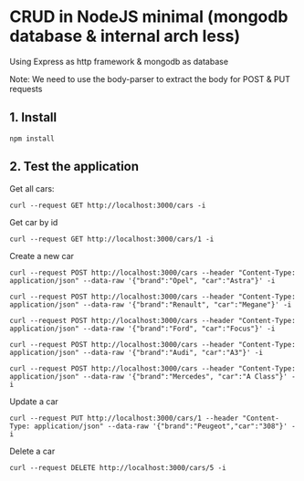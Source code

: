 # CRUD in NodeJS minimal (mongodb database & internal arch less)

Using Express as http framework & mongodb as database

Note: We need to use the body-parser to extract the body for POST & PUT requests

## 1. Install

```shell
npm install
```

## 2. Test the application

Get all cars:

```shell
curl --request GET http://localhost:3000/cars -i
```

Get car by id

```shell
curl --request GET http://localhost:3000/cars/1 -i
```

Create a new car

```shell
curl --request POST http://localhost:3000/cars --header "Content-Type: application/json" --data-raw '{"brand":"Opel", "car":"Astra"}' -i

curl --request POST http://localhost:3000/cars --header "Content-Type: application/json" --data-raw '{"brand":"Renault", "car":"Megane"}' -i

curl --request POST http://localhost:3000/cars --header "Content-Type: application/json" --data-raw '{"brand":"Ford", "car":"Focus"}' -i

curl --request POST http://localhost:3000/cars --header "Content-Type: application/json" --data-raw '{"brand":"Audi", "car":"A3"}' -i

curl --request POST http://localhost:3000/cars --header "Content-Type: application/json" --data-raw '{"brand":"Mercedes", "car":"A Class"}' -i
```

Update a car

```shell
curl --request PUT http://localhost:3000/cars/1 --header "Content-Type: application/json" --data-raw '{"brand":"Peugeot","car":"308"}' -i
```

Delete a car


```shell
curl --request DELETE http://localhost:3000/cars/5 -i
```